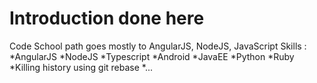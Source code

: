 Introduction done here
================================================
Code School path goes mostly to AngularJS, NodeJS, JavaScript
Skills :
*AngularJS
*NodeJS
*Typescript
*Android
*JavaEE
*Python
*Ruby
*Killing history using git rebase
*...